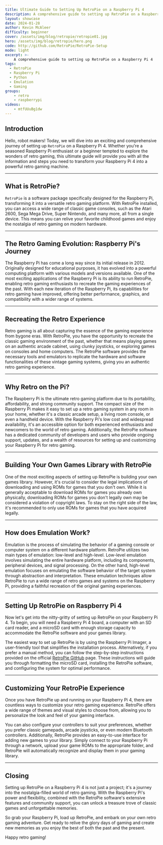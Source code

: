 ```yaml
---
title: Ultimate Guide to Setting Up RetroPie on a Raspberry Pi 4
description: A comprehensive guide to setting up RetroPie on a Raspberry Pi 4
layout: showcase
date: 2024-01-28
author: Kevin McAleer
difficulty: beginner
cover: /assets/img/blog/retropie/retropie01.jpg
hero: /assets/img/blog/retropie/hero.png
code: http://github.com/RetroPie/RetroPie-Setup
mode: light
excerpt: >-
    A comprehensive guide to setting up RetroPie on a Raspberry Pi 4
tags:
  - RetroPie
  - Raspberry Pi
  - Python
  - Emulation
  - Gaming
groups:
    - retro
    - raspberrypi
videos:
    - mtfUUuBg1dw
---
```


## Introduction

Hello, robot makers! Today, we will dive into an exciting and comprehensive journey of setting up `RetroPie` on a Raspberry Pi 4. Whether you're a seasoned Raspberry Pi enthusiast or a beginner tempted to explore the wonders of retro gaming, this ultimate guide will provide you with all the information and steps you need to transform your Raspberry Pi 4 into a powerful retro gaming machine.

---

## What is RetroPie?

`RetroPie` is a software package specifically designed for the Raspberry Pi, transforming it into a versatile retro gaming platform. With RetroPie installed, you can access a wide range of classic game consoles, such as the Atari 2600, Sega Mega Drive, Super Nintendo, and many more, all from a single device. This means you can relive your favorite childhood games and enjoy the nostalgia of retro gaming on modern hardware.

---

## The Retro Gaming Evolution: Raspberry Pi's Journey

The Raspberry Pi has come a long way since its initial release in 2012. Originally designed for educational purposes, it has evolved into a powerful computing platform with various models and versions available. One of the most exciting applications of the Raspberry Pi is its ability to run RetroPie, enabling retro gaming enthusiasts to recreate the gaming experiences of the past. With each new iteration of the Raspberry Pi, its capabilities for retro gaming have improved, offering better performance, graphics, and compatibility with a wider range of systems.

---

## Recreating the Retro Experience

Retro gaming is all about capturing the essence of the gaming experience from bygone eras. With RetroPie, you have the opportunity to recreate the classic gaming environment of the past, whether that means playing games on an authentic arcade cabinet, using clunky joysticks, or exploring games on consoles and home computers. The RetroPie software provides the necessary tools and emulators to replicate the hardware and software functionalities of these vintage gaming systems, giving you an authentic retro gaming experience.

---

## Why Retro on the Pi?

The Raspberry Pi is the ultimate retro gaming platform due to its portability, affordability, and strong community support. The compact size of the Raspberry Pi makes it easy to set up a retro gaming system in any room in your home, whether it's a classic arcade setup, a living room console, or even a handheld device. With the Raspberry Pi's low cost and widespread availability, it's an accessible option for both experienced enthusiasts and newcomers to the world of retro gaming. Additionally, the RetroPie software has a dedicated community of developers and users who provide ongoing support, updates, and a wealth of resources for setting up and customizing your Raspberry Pi for retro gaming.

---

## Building Your Own Games Library with RetroPie

One of the most exciting aspects of setting up RetroPie is building your own games library. However, it's crucial to consider the legal implications of downloading and using ROMs for games that you don't own. While it is generally acceptable to download ROMs for games you already own physically, downloading ROMs for games you don't legally own may be considered a violation of copyright laws. To stay on the right side of the law, it's recommended to only use ROMs for games that you have acquired legally.

---

## How does Emulation Work?

Emulation is the process of simulating the behavior of a gaming console or computer system on a different hardware platform. RetroPie utilizes two main types of emulation: low-level and high-level. Low-level emulation involves simulating the entire hardware platform, including its components, peripheral devices, and signal processing. On the other hand, high-level emulation focuses on emulating the software behavior of the target system through abstraction and interpretation. These emulation techniques allow RetroPie to run a wide range of retro games and systems on the Raspberry Pi, providing a faithful recreation of the original gaming experiences.

---

## Setting Up RetroPie on Raspberry Pi 4

Now let's get into the nitty-gritty of setting up RetroPie on your Raspberry Pi 4. To begin, you will need a Raspberry Pi 4 board, a computer with an SD card reader, and a microSD card with enough storage capacity to accommodate the RetroPie software and your games library.

The easiest way to set up RetroPie is by using the Raspberry Pi Imager, a user-friendly tool that simplifies the installation process. Alternatively, if you prefer a manual method, you can follow the step-by-step instructions provided on the official [RetroPie GitHub](http://github.com/RetroPie/RetroPie-Setup) page. These instructions will guide you through formatting the microSD card, installing the RetroPie software, and configuring the system for optimal performance.

---

## Customizing Your RetroPie Experience

Once you have RetroPie up and running on your Raspberry Pi 4, there are countless ways to customize your retro gaming experience. RetroPie offers a wide range of themes and visual styles to choose from, allowing you to personalize the look and feel of your gaming interface.

You can also configure your controllers to suit your preferences, whether you prefer classic gamepads, arcade joysticks, or even modern Bluetooth controllers. Additionally, RetroPie provides an easy-to-use interface for adding new games to your library. Simply connect to your Raspberry Pi through a network, upload your game ROMs to the appropriate folder, and RetroPie will automatically recognize and display them in your gaming library.

---

## Closing

Setting up RetroPie on a Raspberry Pi 4 is not just a project; it's a journey into the nostalgia-filled world of retro gaming. With the Raspberry Pi's power and flexibility, combined with the RetroPie software's extensive features and community support, you can unlock a treasure trove of classic games and unforgettable memories.

So grab your Raspberry Pi, load up RetroPie, and embark on your own retro gaming adventure. Get ready to relive the glory days of gaming and create new memories as you enjoy the best of both the past and the present.

Happy retro gaming!
